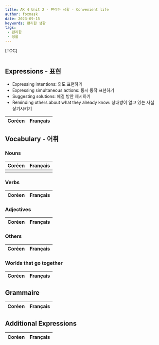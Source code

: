 ```yaml
---
title: AK 4 Unit 2 - 편리한 생활 - Convenient life
author: foxmask
date: 2023-09-15
keywords: 편리한 생활
tags: 
 - 편리한
 - 생활
---
```


[TOC]

```toc
```

## Expressions - 표현

* Expressing intentions: 의도  표현하기
* Expressing simultaneous actions: 동시 동작  표현하기
* Suggesting solutions:  헤결 방안 제시하기
* Reminding others about what they already know:  상대방이 알고 있는 사실 상기시키기

| Coréen                          | Français |
| ------------------------------- | -------- |


## Vocabulary - 어휘

### Nouns

| Coréen | Français               |
| ------ | ---------------------- |
|        |                        |

### Verbs

| Coréen | Français                    |
| ------ | --------------------------- |


### Adjectives

| Coréen | Français|
|--------|-------- |

### Others

| Coréen | Français|
|--------|-------- |


### Worlds that go together

| Coréen | Français|
|--------|-------- |


## Grammaire

| Coréen       | Français                  |
| ------------ | ------------------------- |

## Additional Expressions

| Coréen                        | Français |
| ----------------------------- | -------- |
